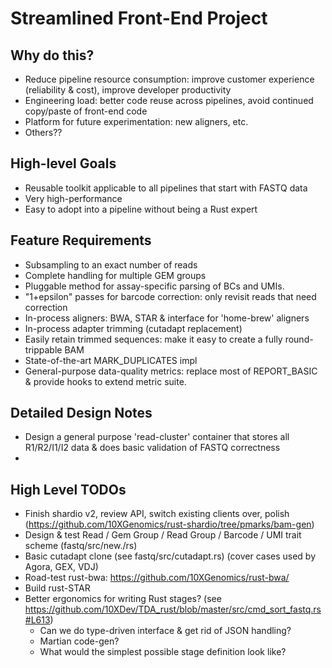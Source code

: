 # Streamlined Front-End Project

## Why do this?
- Reduce pipeline resource consumption: improve customer experience (reliability & cost), improve developer productivity
- Engineering load: better code reuse across pipelines, avoid continued copy/paste of front-end code
- Platform for future experimentation: new aligners, etc.
- Others??

## High-level Goals
- Reusable toolkit applicable to all pipelines that start with FASTQ data
- Very high-performance
- Easy to adopt into a pipeline without being a Rust expert

## Feature Requirements
- Subsampling to an exact number of reads
- Complete handling for multiple GEM groups
- Pluggable method for assay-specific parsing of BCs and UMIs.
- "1+epsilon" passes for barcode correction: only revisit reads that need correction
- In-process aligners: BWA, STAR & interface for 'home-brew' aligners
- In-process adapter trimming (cutadapt replacement)
- Easily retain trimmed sequences: make it easy to create a fully round-trippable BAM
- State-of-the-art MARK_DUPLICATES impl
- General-purpose data-quality metrics: replace most of REPORT_BASIC & provide hooks to extend metric suite.


## Detailed Design Notes
- Design a general purpose 'read-cluster' container that stores all R1/R2/I1/I2 data & does basic
  validation of FASTQ correctness
- 


## High Level TODOs
- Finish shardio v2, review API, switch existing clients over, polish (https://github.com/10XGenomics/rust-shardio/tree/pmarks/bam-gen)
- Design & test Read / Gem Group / Read Group / Barcode / UMI trait scheme (fastq/src/new./rs)
- Basic cutadapt clone (see fastq/src/cutadapt.rs) (cover cases used by Agora, GEX, VDJ)
- Road-test rust-bwa: https://github.com/10XGenomics/rust-bwa/
- Build rust-STAR
- Better ergonomics for writing Rust stages? (see https://github.com/10XDev/TDA_rust/blob/master/src/cmd_sort_fastq.rs#L613)
  - Can we do type-driven interface & get rid of JSON handling?
  - Martian code-gen?
  - What would the simplest possible stage definition look like?